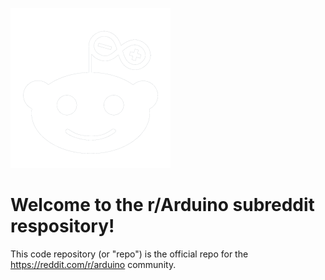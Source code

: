 ![](arduino-transparent-bg-256x256.png) 
# Welcome to the r/Arduino subreddit respository!
This code repository (or "repo") is the official repo for the https://reddit.com/r/arduino community. 

[designed to demonstrate the best GitHub has to offer with the least amount of noise.]: <> ()
[The repo includes an `index.html` file (so it can render a web page), two GitHub Actions workflows, and a CSS stylesheet dependency.]: <> ()

